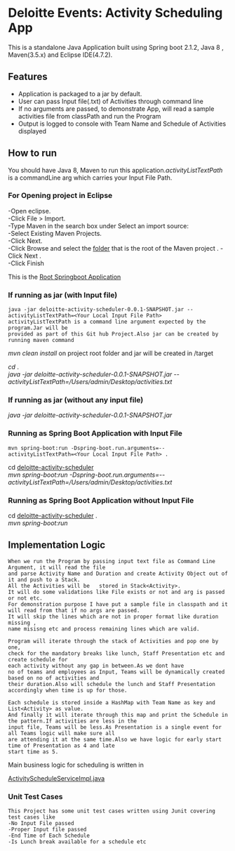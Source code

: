 # Deloitte Events: Activity Scheduling App

This is a standalone Java Application built using Spring boot 2.1.2, Java 8 , Maven(3.5.x) and Eclipse IDE(4.7.2).

## Features
- Application is packaged to a jar by default.
- User can pass Input file(.txt) of Activities through command line
- If no arguments are passed, to demonstrate App, will read a sample activities
   file from classPath and run the Program
- Output is logged to console with Team Name and Schedule of Activities displayed

## How to run

   You should have Java 8, Maven to run this application.*activityListTextPath* is a commandLine arg 
   which carries your Input File Path.
    
### For Opening project in Eclipse
   
   -Open eclipse.  
   -Click File > Import.  
   -Type Maven in the search box under Select an import source:  
   -Select Existing Maven Projects.  
   -Click Next.  
   -Click Browse and select the [folder](deloitte-activity-scheduler) that is the root of the Maven project .
   -Click Next .  
   -Click Finish
   
   This is the [Root Springboot Application](deloitte-activity-scheduler/src/main/java/com/deloitte/events/deloitteactivityscheduler/DeloitteActivitySchedulerApplication.java)  

### If running as jar (with Input file)
    java -jar deloitte-activity-scheduler-0.0.1-SNAPSHOT.jar --activityListTextPath=<Your Local Input File Path>     
    activityListTextPath is a command line argument expected by the program.Jar will be  
    provided as part of this Git hub Project.Also jar can be created by running maven command
    
   *mvn clean install* on project root folder and jar will be created in /target
   
   *cd <Path to jar>* .  
   *java -jar deloitte-activity-scheduler-0.0.1-SNAPSHOT.jar --activityListTextPath=/Users/admin/Desktop/activities.txt*
    
### If running as jar (without any input file)
   *java -jar deloitte-activity-scheduler-0.0.1-SNAPSHOT.jar*
    
### Running as Spring Boot Application with Input File
    mvn spring-boot:run -Dspring-boot.run.arguments=--activityListTextPath=<Your Local Input File Path> . 
    
  cd [deloitte-activity-scheduler](deloitte-activity-scheduler/src/main/java/com/deloitte/events/deloitteactivityscheduler)   
  *mvn spring-boot:run -Dspring-boot.run.arguments=--activityListTextPath=/Users/admin/Desktop/activities.txt*
    
### Running as Spring Boot Application without Input File
   cd [deloitte-activity-scheduler](deloitte-activity-scheduler/src/main/java/com/deloitte/events/deloitteactivityscheduler) .  
   *mvn spring-boot:run* 
    
    
## Implementation Logic
    When we run the Program by passing input text file as Command Line Argument, it will read the file 
    and parse Activity Name and Duration and create Activity Object out of it and push to a Stack. 
    All the Activities will be   stored in Stack<Activity>. 
    It will do some validations like File exists or not and arg is passed or not etc. 
    For demonstration purpose I have put a sample file in classpath and it will read from that if no args are passed. 
    It will skip the lines which are not in proper format like duration missing , 
    name misisng etc and process remaining lines which are valid.
    
    Program will iterate through the stack of Activities and pop one by one, 
    check for the mandatory breaks like lunch, Staff Presentation etc and create schedule for 
    each activity without any gap in between.As we dont have 
    no of teams and employees as Input, Teams will be dynamically created based on no of activities and  
    their duration.Also will schedule the lunch and Staff Presentation accordingly when time is up for those.
    
    Each schedule is stored inside a HashMap with Team Name as key and List<Activity> as value.
    And finally it will iterate through this map and print the Schedule in the pattern.If activities are less in the 
    input file, Teams will be less.As Presentation is a single event for all Teams logic will make sure all 
    are attending it at the same time.Also we have logic for early start time of Presentation as 4 and late 
    start time as 5.
   
   Main business logic for scheduling is written in
   
   [ActivityScheduleServiceImpl.java](deloittecs/deloitte-activity-scheduler/src/main/java/com/deloitte/events/deloitteactivityscheduler/service/ActivityScheduleServiceImpl.java)
    
  ### Unit Test Cases
    This Project has some unit test cases written using Junit covering test cases like
    -No Input File passed
    -Proper Input file passed
    -End Time of Each Schedule
    -Is Lunch break available for a schedule etc
    
      
  

    
    
    
    

    
